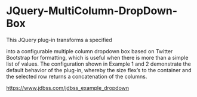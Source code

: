 # JQuery-MultiColumn-DropDown-Box

This JQuery plug-in transforms a specified <div> into a configurable multiple column dropdown box based on Twitter Bootstrap for formatting, which is useful when there is more than a simple list of values. The configuration shown in Example 1 and 2 demonstrate the default behavior of the plug-in, whereby the size flex’s to the container and the selected row returns a concatenation of the columns.


https://www.jdbss.com/jdbss_example_dropdown
